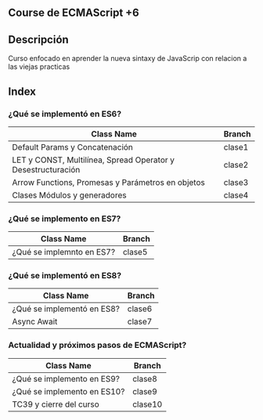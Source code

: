 ## Course de ECMAScript +6

## Descripción
Curso enfocado en aprender la nueva sintaxy de JavaScrip con relacion a las viejas practicas

## Index

### ¿Qué se implementó en ES6?

| Class Name | Branch |  
| --- | --- |
| Default Params y Concatenación | clase1 |
| LET y CONST, Multilínea, Spread Operator y Desestructuración | clase2 |
| Arrow Functions, Promesas y Parámetros en objetos | clase3 |
| Clases Módulos y generadores| clase4 |

### ¿Qué se implemento en ES7?

| Class Name | Branch |  
| --- | --- |
| ¿Qué se implemnto en ES7? | clase5 |


### ¿Qué se implementó en ES8?

| Class Name | Branch |  
| --- | --- |
| ¿Qué se implementó en ES8? | clase6 |
| Async Await | clase7 |

### Actualidad y próximos pasos de ECMAScript?

| Class Name | Branch |  
| --- | --- |
| ¿Qué se implemento en ES9? | clase8 |
| ¿Qué se implemento en ES10? | clase9 |
| TC39 y cierre del curso | clase10 |
